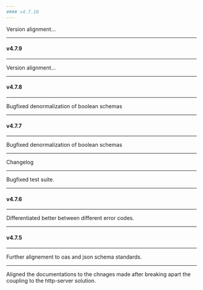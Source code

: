 ```yaml
---
#### v4.7.10
---
```


Version alignment...

---
#### v4.7.9
---

Version alignment...

---
#### v4.7.8
---

Bugfixed denormalization of boolean schemas

---
#### v4.7.7
---

Bugfixed denormalization of boolean schemas

---

Changelog

---

Bugfixed test suite.

---
#### v4.7.6
---

Differentiated better between different error codes.

---
#### v4.7.5
---

Further alignement to oas and json schema standards.

---

Aligned the documentations to the chnages made after breaking apart the coupling to the http-server solution.
